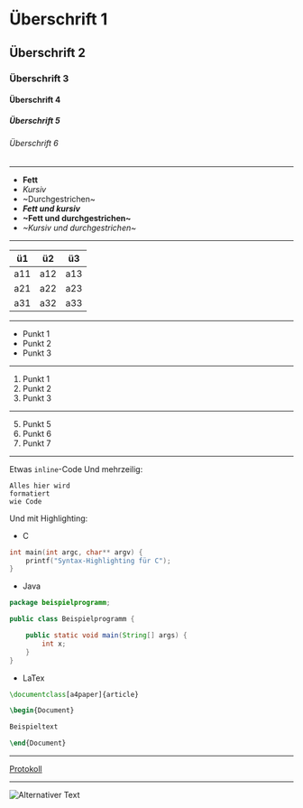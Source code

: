# Überschrift 1
## Überschrift 2
### Überschrift 3
#### Überschrift 4
##### Überschrift 5
###### Überschrift 6

---

* **Fett**
* _Kursiv_
* ~Durchgestrichen~
* **_Fett und kursiv_**
* **~Fett und durchgestrichen~**
* _~Kursiv und durchgestrichen~_

---

ü1 | ü2 | ü3
---|---|---
a11 | a12 | a13
a21 | a22 | a23
a31 | a32 | a33


---

* Punkt 1
* Punkt 2
* Punkt 3

---

1. Punkt 1
1. Punkt 2
1. Punkt 3

---

5. Punkt 5
1. Punkt 6
1. Punkt 7

---

Etwas `inline`-Code
Und mehrzeilig:
```
Alles hier wird
formatiert
wie Code
```
Und mit Highlighting:
* C
```C
int main(int argc, char** argv) {
	printf("Syntax-Highlighting für C");
}
```
* Java

```Java
package beispielprogramm;

public class Beispielprogramm {

    public static void main(String[] args) {
    	int x;
    }  
}
```
* LaTex
```LaTex
\documentclass[a4paper]{article}

\begin{Document}

Beispieltext

\end{Document}
```

---

[Protokoll](https://github.com/HTLMechatronics/m17-3ahme-la1-sx/blob/marsim17/protokolle/protokoll_2019-18-11_marsim17.md)

---

![Alternativer Text](https://upload.wikimedia.org/wikipedia/commons/thumb/4/48/Markdown-mark.svg/1920px-Markdown-mark.svg.png)
